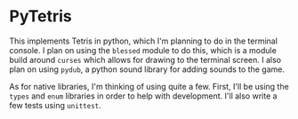 # PyTetris

This implements Tetris in python, which I'm planning to do in the terminal console. I plan on 
using the `blessed` module to do this, which is a module build around `curses` which allows for drawing to the terminal screen. I also plan on using `pydub`, a python sound library for adding sounds to the game. 

As for native libraries, I'm thinking of using quite a few. First, I'll be using the `types` and `enum` libraries in order to help with development. I'll also write a few tests using `unittest`.
